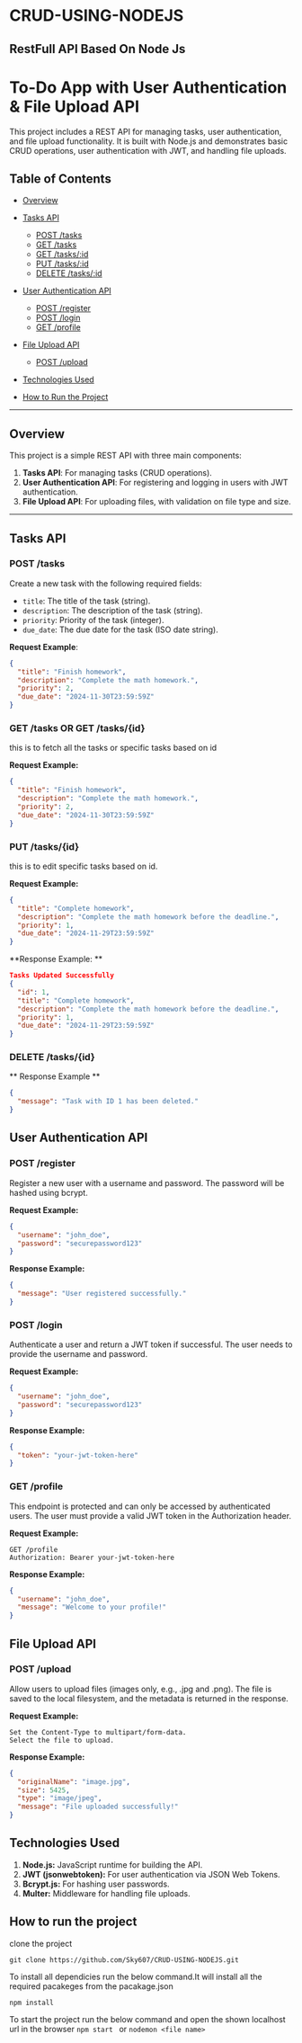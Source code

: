 ﻿# CRUD-USING-NODEJS
##  RestFull API Based On Node Js
# To-Do App with User Authentication & File Upload API

This project includes a REST API for managing tasks, user authentication, and file upload functionality. It is built with Node.js and demonstrates basic CRUD operations, user authentication with JWT, and handling file uploads.

## Table of Contents
- [Overview](#overview)

- [Tasks API](#tasks-api)
  - [POST /tasks](#post-tasks)
  - [GET /tasks](#get-tasks)
  - [GET /tasks/:id](#get-tasks)
  - [PUT /tasks/:id](#put-tasksid)
  - [DELETE /tasks/:id](#delete-tasksid)
- [User Authentication API](#user-authentication-api)
  - [POST /register](#post-register)
  - [POST /login](#post-login)
  - [GET /profile](#get-profile)
- [File Upload API](#file-upload-api)
  - [POST /upload](#post-upload)
- [Technologies Used](#technologies-used)
- [How to Run the Project](#how-to-run-the-project)



---

## Overview

This project is a simple REST API with three main components:
1. **Tasks API**: For managing tasks (CRUD operations).
2. **User Authentication API**: For registering and logging in users with JWT authentication.
3. **File Upload API**: For uploading files, with validation on file type and size.

---

## Tasks API

### POST /tasks
Create a new task with the following required fields:
- `title`: The title of the task (string).
- `description`: The description of the task (string).
- `priority`: Priority of the task (integer).
- `due_date`: The due date for the task (ISO date string).

**Request Example**:
```json
{
  "title": "Finish homework",
  "description": "Complete the math homework.",
  "priority": 2,
  "due_date": "2024-11-30T23:59:59Z"
}
```
### GET /tasks OR GET /tasks/{id}
this is to fetch all the tasks or specific tasks based on id

**Request Example:**
```json
{
  "title": "Finish homework",
  "description": "Complete the math homework.",
  "priority": 2,
  "due_date": "2024-11-30T23:59:59Z"
}
```

### PUT /tasks/{id}
this is to edit  specific tasks based on id.

**Request Example:**
```json
{
  "title": "Complete homework",
  "description": "Complete the math homework before the deadline.",
  "priority": 1,
  "due_date": "2024-11-29T23:59:59Z"
}
```
**Response Example: **
```json
Tasks Updated Successfully
{
  "id": 1,
  "title": "Complete homework",
  "description": "Complete the math homework before the deadline.",
  "priority": 1,
  "due_date": "2024-11-29T23:59:59Z"
}
```
### DELETE /tasks/{id}

** Response Example **
```json
{
  "message": "Task with ID 1 has been deleted."
}
```
## User Authentication API
### POST /register
Register a new user with a username and password. The password will be hashed using bcrypt.

**Request Example:**
```json
{
  "username": "john_doe",
  "password": "securepassword123"
}
```
**Response Example:**
```json
{
  "message": "User registered successfully."
}
```
### POST /login
Authenticate a user and return a JWT token if successful. The user needs to provide the username and password.

**Request Example:**
```json
{
  "username": "john_doe",
  "password": "securepassword123"
}
```
**Response Example:**
```json
{
  "token": "your-jwt-token-here"
}
```
### GET /profile
This endpoint is protected and can only be accessed by authenticated users. The user must provide a valid JWT token in the Authorization header.

**Request Example:**
```Http
GET /profile
Authorization: Bearer your-jwt-token-here
```
**Response Example:**
```json
{
  "username": "john_doe",
  "message": "Welcome to your profile!"
}
```
## File Upload API
### POST /upload
Allow users to upload files (images only, e.g., .jpg and .png). The file is saved to the local filesystem, and the metadata is returned in the response.

**Request Example:**
``` Http
Set the Content-Type to multipart/form-data.
Select the file to upload.
```
**Response Example:**
```json
{
  "originalName": "image.jpg",
  "size": 5425,
  "type": "image/jpeg",
  "message": "File uploaded successfully!"
}
```
## Technologies Used
1. **Node.js:**  JavaScript runtime for building the API.
2. **JWT (jsonwebtoken):** For user authentication via JSON Web Tokens.
3. **Bcrypt.js:** For hashing user passwords.
4. **Multer:** Middleware for handling file uploads.

## How to run the project

clone the project 
```
git clone https://github.com/Sky607/CRUD-USING-NODEJS.git
```
To install all dependicies run the below command.It will install all the required pacakeges from the pacakage.json
```
npm install
```
To start the project run the below command and open the shown localhost url in the browser
```npm start ``` or ```nodemon <file name> ```






